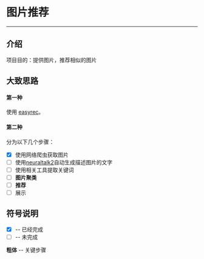 # 图片推荐
---

## 介绍

项目目的：提供图片，推荐相似的图片

## 大致思路

#### 第一种

使用 [easyrec](http://easyrec.org/)。

#### 第二种

分为以下几个步骤：

- [x] 使用网络爬虫获取图片
- [ ] 使用[neuraltalk2](https://github.com/karpathy/neuraltalk2)自动生成描述图片的文字
- [ ] 使用相关工具提取关键词
- [ ] __图片聚类__
- [ ] __推荐__
- [ ] 展示

## 符号说明

- [x] -- 已经完成
- [ ] -- 未完成  

__粗体__ -- 关键步骤

